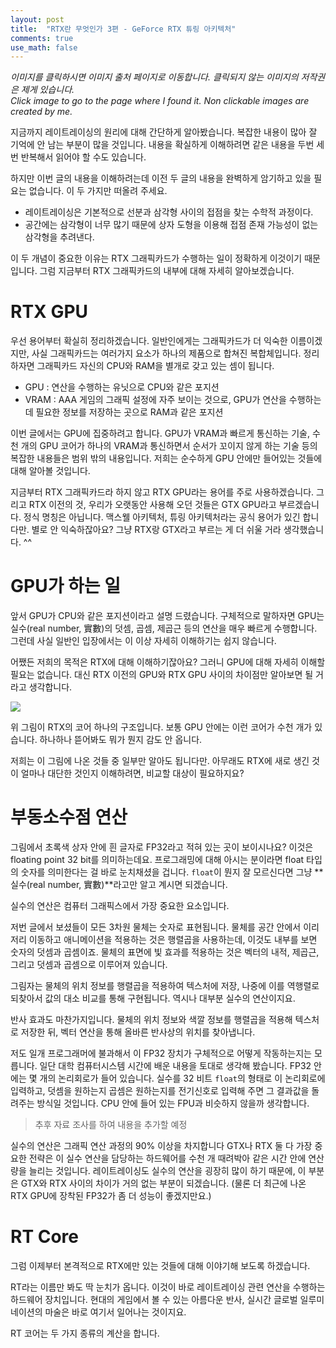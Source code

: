 ```yaml
---
layout: post
title:  "RTX란 무엇인가 3편 - GeForce RTX 튜링 아키텍처"
comments: true
use_math: false
---
```


*이미지를 클릭하시면 이미지 출처 페이지로 이동합니다. 클릭되지 않는 이미지의 저작권은 제게 있습니다.* <br>
*Click image to go to the page where I found it. Non clickable images are created by me.* <br>

지금까지 레이트레이싱의 원리에 대해 간단하게 알아봤습니다.
복잡한 내용이 많아 잘 기억에 안 남는 부분이 많을 것입니다.
내용을 확실하게 이해하려면 같은 내용을 두번 세번 반복해서 읽어야 할 수도 있습니다.

하지만 이번 글의 내용을 이해하려는데 이전 두 글의 내용을 완벽하게 암기하고 있을 필요는 없습니다.
이 두 가지만 떠올려 주세요.

* 레이트레이싱은 기본적으로 선분과 삼각형 사이의 접점을 찾는 수학적 과정이다.
* 공간에는 삼각형이 너무 많기 때문에 상자 도형을 이용해 접점 존재 가능성이 없는 삼각형을 추려낸다.

이 두 개념이 중요한 이유는 RTX 그래픽카드가 수행하는 일이 정확하게 이것이기 때문입니다.
그럼 지금부터 RTX 그래픽카드의 내부에 대해 자세히 알아보겠습니다.

# RTX GPU

우선 용어부터 확실히 정리하겠습니다.
일반인에게는 그래픽카드가 더 익숙한 이름이겠지만, 사실 그래픽카드는 여러가지 요소가 하나의 제품으로 합쳐진 복합체입니다.
정리하자면 그래픽카드 자신의 CPU와 RAM을 별개로 갖고 있는 셈이 됩니다.

* GPU : 연산을 수행하는 유닛으로 CPU와 같은 포지션
* VRAM : AAA 게임의 그래픽 설정에 자주 보이는 것으로, GPU가 연산을 수행하는 데 필요한 정보를 저장하는 곳으로 RAM과 같은 포지션

이번 글에서는 GPU에 집중하려고 합니다.
GPU가 VRAM과 빠르게 통신하는 기술, 수천 개의 GPU 코어가 하나의 VRAM과 통신하면서 순서가 꼬이지 않게 하는 기술 등의 복잡한 내용들은 범위 밖의 내용입니다.
저희는 순수하게 GPU 안에만 들어있는 것들에 대해 알아볼 것입니다.

지금부터 RTX 그래픽카드라 하지 않고 RTX GPU라는 용어를 주로 사용하겠습니다.
그리고 RTX 이전의 것, 우리가 오랫동안 사용해 오던 것들은 GTX GPU라고 부르겠습니다.
정식 명칭은 아닙니다.
맥스웰 아키텍처, 튜링 아키텍처라는 공식 용어가 있긴 합니다만.
별로 안 익숙하잖아요?
그냥 RTX랑 GTX라고 부르는 게 더 쉬울 거라 생각했습니다. ^^

# GPU가 하는 일

앞서 GPU가 CPU와 같은 포지션이라고 설명 드렸습니다.
구체적으로 말하자면 GPU는 실수(real number, 實數)의 덧셈, 곱셈, 제곱근 등의 연산을 매우 빠르게 수행합니다.
그런데 사실 일반인 입장에서는 이 이상 자세히 이해하기는 쉽지 않습니다.

어쨌든 저희의 목적은 RTX에 대해 이해하기잖아요?
그러니 GPU에 대해 자세히 이해할 필요는 없습니다.
대신 RTX 이전의 GPU와 RTX GPU 사이의 차이점만 알아보면 될 거라고 생각합니다.

![](https://www.gamersnexus.net/images/media/2018/gpus/2080-ti/arch/sm-architecture-block-diagram.jpg)

위 그림이 RTX의 코어 하나의 구조입니다.
보통 GPU 안에는 이런 코어가 수천 개가 있습니다.
하나하나 뜯어봐도 뭐가 뭔지 감도 안 옵니다.

저희는 이 그림에 나온 것들 중 일부만 알아도 됩니다만.
아무래도 RTX에 새로 생긴 것이 얼마나 대단한 것인지 이해하려면, 비교할 대상이 필요하지요?

# 부동소수점 연산

그림에서 초록색 상자 안에 흰 글자로 FP32라고 적혀 있는 곳이 보이시나요?
이것은 floating point 32 bit를 의미하는데요.
프로그래밍에 대해 아시는 분이라면 float 타입의 숫자를 의미한다는 걸 바로 눈치채셨을 겁니다.
`float`이 뭔지 잘 모르신다면 그냥 **실수(real number, 實數)**라고만 알고 계시면 되겠습니다.

실수의 연산은 컴퓨터 그래픽스에서 가장 중요한 요소입니다.

저번 글에서 보셨들이 모든 3차원 물체는 숫자로 표현됩니다.
물체를 공간 안에서 이리저리 이동하고 애니메이션을 적용하는 것은 행렬곱을 사용하는데, 이것도 내부를 보면 숫자의 덧셈과 곱셈이죠.
물체의 표면에 빛 효과를 적용하는 것은 벡터의 내적, 제곱근, 그리고 덧셈과 곱셈으로 이루어져 있습니다.

그림자는 물체의 위치 정보를 행렬곱을 적용하여 텍스처에 저장, 나중에 이를 역행렬로 되찾아서 값의 대소 비교를 통해 구현됩니다.
역시나 대부분 실수의 연산이지요.

반사 효과도 마찬가지입니다.
물체의 위치 정보와 색깔 정보를 행렬곱을 적용해 텍스처로 저장한 뒤, 벡터 연산을 통해 올바른 반사상의 위치를 찾아냅니다.

저도 일개 프로그래머에 불과해서 이 FP32 장치가 구체적으로 어떻게 작동하는지는 모릅니다.
일단 대학 컴퓨터시스템 시간에 배운 내용을 토대로 생각해 봤습니다.
FP32 안에는 몇 개의 논리회로가 들어 있습니다.
실수를 32 비트 `float`의 형태로 이 논리회로에 입력하고, 덧셈을 원하는지 곱셈은 원하는지를 전기신호로 입력해 주면 그 결과값을 돌려주는 방식일 것입니다.
CPU 안에 들어 있는 FPU과 비슷하지 않을까 생각합니다.

> 추후 자료 조사를 하여 내용을 추가할 예정

실수의 연산은 그래픽 연산 과정의 90% 이상을 차지합니다
GTX나 RTX 둘 다 가장 중요한 전략은 이 실수 연산을 담당하는 하드웨어를 수천 개 때려박아 같은 시간 안에 연산량을 늘리는 것입니다.
레이트레이싱도 실수의 연산을 굉장히 많이 하기 때문에, 이 부분은 GTX와 RTX 사이의 차이가 거의 없는 부분이 되겠습니다.
(물론 더 최근에 나온 RTX GPU에 장착된 FP32가 좀 더 성능이 좋겠지만요.)

# RT Core

그럼 이제부터 본격적으로 RTX에만 있는 것들에 대해 이야기해 보도록 하겠습니다.

RT라는 이름만 봐도 딱 눈치가 옵니다.
이것이 바로 레이트레이싱 관련 연산을 수행하는 하드웨어 장치입니다.
현대의 게임에서 볼 수 있는 아름다운 반사, 실시간 글로벌 일루미네이션의 마술은 바로 여기서 일어나는 것이지요.

RT 코어는 두 가지 종류의 계산을 합니다.
